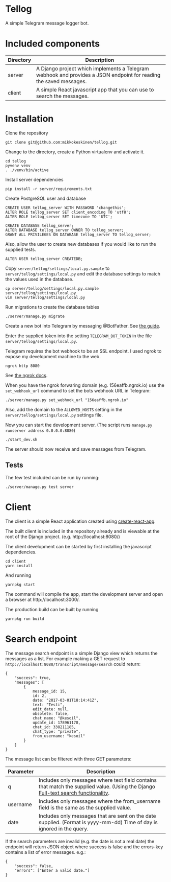 Tellog
======

A simple Telegram message logger bot.

Included components
===================

| Directory | Description |
| --- | --- |
| server | A Django project which implements a Telegram webhook and provides a JSON endpoint for reading the saved messages. |
| client | A simple React javascript app that you can use to search the messages. |

Installation
============

Clone the repository

    git clone git@github.com:mikkokeskinen/tellog.git

Change to the directory, create a Python virtualenv and activate it.

    cd tellog
    pyvenv venv
    . ./venv/bin/active

Install server dependencies

    pip install -r server/requirements.txt

Create PostgreSQL user and database

    CREATE USER tellog_server WITH PASSWORD 'changethis';
    ALTER ROLE tellog_server SET client_encoding TO 'utf8';
    ALTER ROLE tellog_server SET timezone TO 'UTC';

    CREATE DATABASE tellog_server;
    ALTER DATABASE tellog_server OWNER TO tellog_server;
    GRANT ALL PRIVILEGES ON DATABASE tellog_server TO tellog_server;

Also, allow the user to create new databases if you would like to run the
supplied tests.

    ALTER USER tellog_server CREATEDB;

Copy `server/tellog/settings/local.py.sample` to
`server/tellog/settings/local.py` and edit the database settings to match
the values used in the database.

    cp server/tellog/settings/local.py.sample server/tellog/settings/local.py
    vim server/tellog/settings/local.py

Run migrations to create the database tables

    ./server/manage.py migrate

Create a new bot into Telegram by messaging @BotFather.
See [the guide](https://core.telegram.org/bots#6-botfather).

Enter the supplied token into the setting `TELEGRAM_BOT_TOKEN` in the file
`server/tellog/settings/local.py`.

Telegram requires the bot webhook to be an SSL endpoint. I used ngrok to expose
my development machine to the web.

    ngrok http 8080

See [the ngrok docs](https://ngrok.com/docs#expose).

When you have the ngrok forwaring domain (e.g. 156eaffb.ngrok.io) use the
`set_webhook_url` command to set the bots webhook URL in Telegram:

    ./server/manage.py set_webhook_url "156eaffb.ngrok.io"

Also, add the domain to the `ALLOWED_HOSTS` setting in the
`server/tellog/settings/local.py` settings file.

Now you can start the development server. (The script runs `manage.py
runserver address 0.0.0.0:8080`)

    ./start_dev.sh

The server should now receive and save messages from Telegram.

## Tests

The few test included can be run by running:

    ./server/manage.py test server

Client
======

The client is a simple React application created using
[create-react-app](https://github.com/facebookincubator/create-react-app).

The built client is included in the repository already and is viewable at the
root of the Django project. (e.g. http://localhost:8080/)

The client development can be started by first installing the javascript
dependencies.

    cd client
    yarn install

And running

    yarnpkg start

The command will compile the app, start the development server and open
a browser at http://localhost:3000/.

The production build can be built by running

    yarnpkg run build

Search endpoint
===============

The message search endpoint is a simple Django view which returns the messages
as a list. For example making a GET request to
`http://localhost:8080/transcript/message/search` could return:

    {
        "success": true,
        "messages": [
            {
                message_id: 15,
                id: 2,
                date: "2017-03-01T18:14:41Z",
                text: "Testi",
                edit_date: null,
                obsolete: false,
                chat_name: "@kesoil",
                update_id: 178961178,
                chat_id: 338211185,
                chat_type: "private",
                from_username: "kesoil"
            }
        ]
    }

The message list can be filtered with three GET parameters:

Parameter | Description
----------|------------
q         | Includes only messages where text field contains that match the supplied value. (Using the Django [Full-text search functionality](https://docs.djangoproject.com/en/1.10/ref/contrib/postgres/search/).
username  | Includes only messages where the from_username field is the same as the supplied value.
date      | Includes only messages that are sent on the date supplied. (Format is yyyy-mm-dd) Time of day is ignored in the query.

If the search parameters are invalid (e.g. the date is not a real date) the
endpoint will return JSON object where success is false and the errors-key contains
a list of error messages. e.g.:

    {
        "success": false,
        "errors": ["Enter a valid date."]
    }
